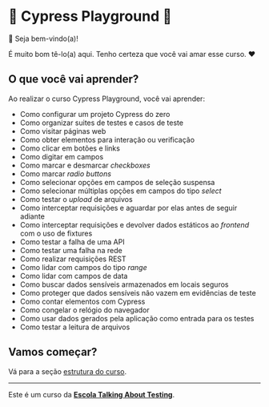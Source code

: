 # 🌲 Cypress Playground 🛝

👋 Seja bem-vindo(a)!

É muito bom tê-lo(a) aqui. Tenho certeza que você vai amar esse curso. ❤️

## O que você vai aprender?

Ao realizar o curso Cypress Playground, você vai aprender:

- Como configurar um projeto Cypress do zero
- Como organizar suites de testes e casos de teste
- Como visitar páginas web
- Como obter elementos para interação ou verificação
- Como clicar em botões e links
- Como digitar em campos
- Como marcar e desmarcar _checkboxes_
- Como marcar _radio buttons_
- Como selecionar opções em campos de seleção suspensa
- Como selecionar múltiplas opções em campos do tipo _select_
- Como testar o _upload_ de arquivos
- Como interceptar requisições e aguardar por elas antes de seguir adiante
- Como interceptar requisições e devolver dados estáticos ao _frontend_ com o uso de fixtures
- Como testar a falha de uma API
- Como testar uma falha na rede
- Como realizar requisições REST
- Como lidar com campos do tipo _range_
- Como lidar com campos de data
- Como buscar dados sensíveis armazenados em locais seguros
- Como proteger que dados sensíveis não vazem em evidências de teste
- Como contar elementos com Cypress
- Como congelar o relógio do navegador
- Como usar dados gerados pela aplicação como entrada para os testes
- Como testar a leitura de arquivos

## Vamos começar?

Vá para a seção [estrutura do curso](./lessons/_course-structure_.md).

___

Este é um curso da [**Escola Talking About Testing**](https://hotmart.com/pt-br/club/talking-about-testing).
